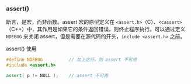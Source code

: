 ### assert()

断言，是宏，而非函数。assert 宏的原型定义在 `<assert.h>`（C）、`<cassert>`（C++）中，其作用是如果它的条件返回错误，则终止程序执行。可以通过定义 `NDEBUG` 来关闭 assert，但是需要在源代码的开头，`include <assert.h>` 之前。

assert() 使用

```cpp
#define NDEBUG          // 加上这行，则 assert 不可用
#include <assert.h>

assert( p != NULL );    // assert 不可用
```
